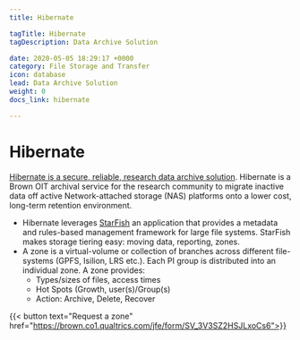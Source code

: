```yaml
---
title: Hibernate

tagTitle: Hibernate
tagDescription: Data Archive Solution

date: 2020-05-05 18:29:17 +0000
category: File Storage and Transfer
icon: database
lead: Data Archive Solution
weight: 0
docs_link: hibernate

---
```

# Hibernate

[Hibernate is a secure, reliable, research data archive solution](https://docs.ccv.brown.edu/hibernate/). Hibernate is a Brown OIT archival service for the research community to migrate inactive data off active Network-attached storage (NAS) platforms onto a lower cost, long-term retention environment. 

* Hibernate leverages [StarFish](https://starfishstorage.com) an application that provides a metadata and rules-based management framework for large file systems. StarFish makes storage tiering easy: moving data, reporting, zones. 
* A zone is a virtual-volume or collection of branches across different file-systems (GPFS, Isilion, LRS etc.). Each PI group is distributed into an individual zone. A zone provides:
    * Types/sizes of files, access times
    * Hot Spots (Growth, user(s)/Group(s)
    * Action: Archive, Delete, Recover

<!-- {{< account_form >}} -->
{{< button text="Request a zone" href="https://brown.co1.qualtrics.com/jfe/form/SV_3V3SZ2HSJLxoCs6">}}

